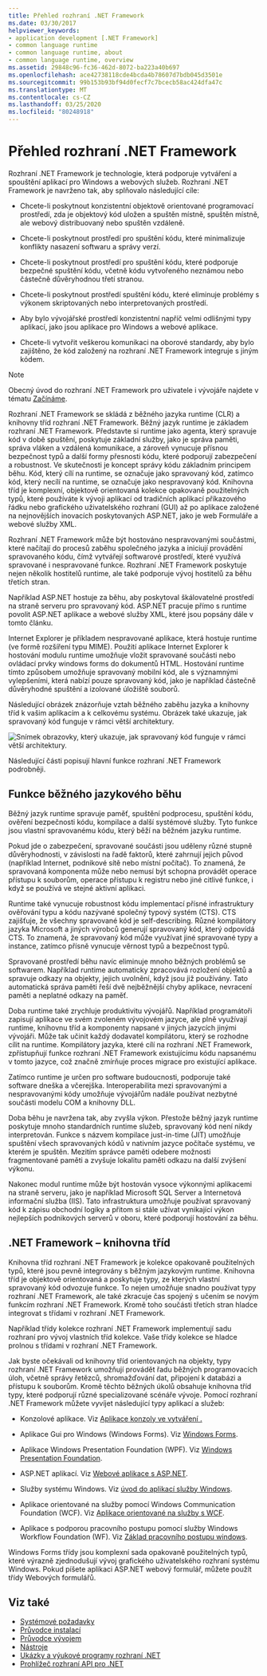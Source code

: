 ```yaml
---
title: Přehled rozhraní .NET Framework
ms.date: 03/30/2017
helpviewer_keywords:
- application development [.NET Framework]
- common language runtime
- common language runtime, about
- common language runtime, overview
ms.assetid: 29848c96-fc36-462d-8072-ba223a40b697
ms.openlocfilehash: ace42738118cde4bcda4b78607d7bdb045d3501e
ms.sourcegitcommit: 99b153b93bf94d0fecf7c7bcecb58ac424dfa47c
ms.translationtype: MT
ms.contentlocale: cs-CZ
ms.lasthandoff: 03/25/2020
ms.locfileid: "80248918"
---
```

# <a name="overview-of-net-framework"></a>Přehled rozhraní .NET Framework

Rozhraní .NET Framework je technologie, která podporuje vytváření a spouštění aplikací pro Windows a webových služeb. Rozhraní .NET Framework je navrženo tak, aby splňovalo následující cíle:

- Chcete-li poskytnout konzistentní objektově orientované programovací prostředí, zda je objektový kód uložen a spuštěn místně, spuštěn místně, ale webový distribuovaný nebo spuštěn vzdáleně.

- Chcete-li poskytnout prostředí pro spuštění kódu, které minimalizuje konflikty nasazení softwaru a správy verzí.

- Chcete-li poskytnout prostředí pro spuštění kódu, které podporuje bezpečné spuštění kódu, včetně kódu vytvořeného neznámou nebo částečně důvěryhodnou třetí stranou.

- Chcete-li poskytnout prostředí spuštění kódu, které eliminuje problémy s výkonem skriptovaných nebo interpretovaných prostředí.

- Aby bylo vývojářské prostředí konzistentní napříč velmi odlišnými typy aplikací, jako jsou aplikace pro Windows a webové aplikace.

- Chcete-li vytvořit veškerou komunikaci na oborové standardy, aby bylo zajištěno, že kód založený na rozhraní .NET Framework integruje s jiným kódem.

> [!NOTE]
> Obecný úvod do rozhraní .NET Framework pro uživatele i vývojáře najdete v tématu [Začínáme](index.md).

Rozhraní .NET Framework se skládá z běžného jazyka runtime (CLR) a knihovny tříd rozhraní .NET Framework. Běžný jazyk runtime je základem rozhraní .NET Framework. Představte si runtime jako agenta, který spravuje kód v době spuštění, poskytuje základní služby, jako je správa paměti, správa vláken a vzdálená komunikace, a zároveň vynucuje přísnou bezpečnost typů a další formy přesnosti kódu, které podporují zabezpečení a robustnost. Ve skutečnosti je koncept správy kódu základním principem běhu. Kód, který cílí na runtime, se označuje jako spravovaný kód, zatímco kód, který necílí na runtime, se označuje jako nespravovaný kód. Knihovna tříd je komplexní, objektově orientovaná kolekce opakovaně použitelných typů, které používáte k vývoji aplikací od tradičních aplikací příkazového řádku nebo grafického uživatelského rozhraní (GUI) až po aplikace založené na nejnovějších inovacích poskytovaných ASP.NET, jako je web Formuláře a webové služby XML.

Rozhraní .NET Framework může být hostováno nespravovanými součástmi, které načítají do procesů zaběhu společného jazyka a iniciují provádění spravovaného kódu, čímž vytvářejí softwarové prostředí, které využívá spravované i nespravované funkce. Rozhraní .NET Framework poskytuje nejen několik hostitelů runtime, ale také podporuje vývoj hostitelů za běhu třetích stran.

Například ASP.NET hostuje za běhu, aby poskytoval škálovatelné prostředí na straně serveru pro spravovaný kód. ASP.NET pracuje přímo s runtime povolit ASP.NET aplikace a webové služby XML, které jsou popsány dále v tomto článku.

Internet Explorer je příkladem nespravované aplikace, která hostuje runtime (ve formě rozšíření typu MIME). Použití aplikace Internet Explorer k hostování modulu runtime umožňuje vložit spravované součásti nebo ovládací prvky windows forms do dokumentů HTML. Hostování runtime tímto způsobem umožňuje spravovaný mobilní kód, ale s významnými vylepšeními, která nabízí pouze spravovaný kód, jako je například částečně důvěryhodné spuštění a izolované úložiště souborů.

Následující obrázek znázorňuje vztah běžného zaběhu jazyka a knihovny tříd k vašim aplikacím a k celkovému systému. Obrázek také ukazuje, jak spravovaný kód funguje v rámci větší architektury.

![Snímek obrazovky, který ukazuje, jak spravovaný kód funguje v rámci větší architektury.](./media/overview/language-runtime-class-library-relationship.gif)

Následující části popisují hlavní funkce rozhraní .NET Framework podrobněji.

## <a name="features-of-the-common-language-runtime"></a>Funkce běžného jazykového běhu

Běžný jazyk runtime spravuje paměť, spuštění podprocesu, spuštění kódu, ověření bezpečnosti kódu, kompilace a další systémové služby. Tyto funkce jsou vlastní spravovanému kódu, který běží na běžném jazyku runtime.

Pokud jde o zabezpečení, spravované součásti jsou uděleny různé stupně důvěryhodnosti, v závislosti na řadě faktorů, které zahrnují jejich původ (například Internet, podnikové sítě nebo místní počítač). To znamená, že spravovaná komponenta může nebo nemusí být schopna provádět operace přístupu k souborům, operace přístupu k registru nebo jiné citlivé funkce, i když se používá ve stejné aktivní aplikaci.

Runtime také vynucuje robustnost kódu implementací přísné infrastruktury ověřování typu a kódu nazývané společný typový systém (CTS). CTS zajišťuje, že všechny spravované kód je self-describing. Různé kompilátory jazyka Microsoft a jiných výrobců generují spravovaný kód, který odpovídá CTS. To znamená, že spravovaný kód může využívat jiné spravované typy a instance, zatímco přísně vynucuje věrnost typů a bezpečnost typů.

Spravované prostředí běhu navíc eliminuje mnoho běžných problémů se softwarem. Například runtime automaticky zpracovává rozložení objektů a spravuje odkazy na objekty, jejich uvolnění, když jsou již používány. Tato automatická správa paměti řeší dvě nejběžnější chyby aplikace, nevracení paměti a neplatné odkazy na paměť.

Doba runtime také zrychluje produktivitu vývojářů. Například programátoři zapisují aplikace ve svém zvoleném vývojovém jazyce, ale plně využívají runtime, knihovnu tříd a komponenty napsané v jiných jazycích jinými vývojáři. Může tak učinit každý dodavatel kompilátoru, který se rozhodne cílit na runtime. Kompilátory jazyka, které cílí na rozhraní .NET Framework, zpřístupňují funkce rozhraní .NET Framework existujícímu kódu napsanému v tomto jazyce, což značně zmírňuje proces migrace pro existující aplikace.

Zatímco runtime je určen pro software budoucnosti, podporuje také software dneška a včerejška. Interoperabilita mezi spravovanými a nespravovanými kódy umožňuje vývojářům nadále používat nezbytné součásti modelu COM a knihovny DLL.

Doba běhu je navržena tak, aby zvyšla výkon. Přestože běžný jazyk runtime poskytuje mnoho standardních runtime služeb, spravovaný kód není nikdy interpretován. Funkce s názvem kompilace just-in-time (JIT) umožňuje spuštění všech spravovaných kódů v nativním jazyce počítače systému, ve kterém je spuštěn. Mezitím správce paměti odebere možnosti fragmentované paměti a zvyšuje lokalitu paměti odkazu na další zvýšení výkonu.

Nakonec modul runtime může být hostován vysoce výkonnými aplikacemi na straně serveru, jako je například Microsoft SQL Server a Internetová informační služba (IIS). Tato infrastruktura umožňuje používat spravovaný kód k zápisu obchodní logiky a přitom si stále užívat vynikající výkon nejlepších podnikových serverů v oboru, které podporují hostování za běhu.

## <a name="net-framework-class-library"></a>.NET Framework – knihovna tříd

Knihovna tříd rozhraní .NET Framework je kolekce opakovaně použitelných typů, které jsou pevně integrovány s běžným jazykovým runtime. Knihovna tříd je objektově orientovaná a poskytuje typy, ze kterých vlastní spravovaný kód odvozuje funkce. To nejen umožňuje snadno používat typy rozhraní .NET Framework, ale také zkracuje čas spojený s učením se novým funkcím rozhraní .NET Framework. Kromě toho součásti třetích stran hladce integrovat s třídami v rozhraní .NET Framework.

Například třídy kolekce rozhraní .NET Framework implementují sadu rozhraní pro vývoj vlastních tříd kolekce. Vaše třídy kolekce se hladce prolnou s třídami v rozhraní .NET Framework.

Jak byste očekávali od knihovny tříd orientovaných na objekty, typy rozhraní .NET Framework umožňují provádět řadu běžných programovacích úloh, včetně správy řetězců, shromažďování dat, připojení k databázi a přístupu k souborům. Kromě těchto běžných úkolů obsahuje knihovna tříd typy, které podporují různé specializované scénáře vývoje. Pomocí rozhraní .NET Framework můžete vyvíjet následující typy aplikací a služeb:

- Konzolové aplikace. Viz [Aplikace konzoly ve vytváření .](../../standard/building-console-apps.md)

- Aplikace Gui pro Windows (Windows Forms). Viz [Windows Forms](../winforms/index.md).

- Aplikace Windows Presentation Foundation (WPF). Viz [Windows Presentation Foundation](../wpf/index.md).

- ASP.NET aplikací. Viz [Webové aplikace s ASP.NET](../develop-web-apps-with-aspnet.md).

- Služby systému Windows. Viz [úvod do aplikací služby Windows](../windows-services/introduction-to-windows-service-applications.md).

- Aplikace orientované na služby pomocí Windows Communication Foundation (WCF). Viz [Aplikace orientované na služby s WCF](../wcf/index.md).

- Aplikace s podporou pracovního postupu pomocí služby Windows Workflow Foundation (WF). Viz [Základ pracovního postupu windows](../windows-workflow-foundation/index.md).

Windows Forms třídy jsou komplexní sada opakovaně použitelných typů, které výrazně zjednodušují vývoj grafického uživatelského rozhraní systému Windows. Pokud píšete aplikaci ASP.NET webový formulář, můžete použít třídy Webových formulářů.

## <a name="see-also"></a>Viz také

- [Systémové požadavky](system-requirements.md)
- [Průvodce instalací](../install/index.md)
- [Průvodce vývojem](../development-guide.md)
- [Nástroje](../tools/index.md)
- [Ukázky a výukové programy rozhraní .NET](../../samples-and-tutorials/index.md)
- [Prohlížeč rozhraní API pro .NET](../../../api/index.md)
